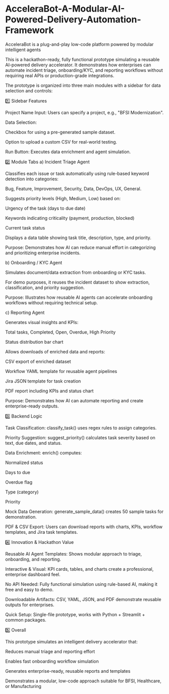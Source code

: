 # AcceleraBot-A-Modular-AI-Powered-Delivery-Automation-Framework
AcceleraBot is a plug-and-play low-code platform powered by modular intelligent agents


This is a hackathon-ready, fully functional prototype simulating a reusable AI-powered delivery accelerator. It demonstrates how enterprises can automate incident triage, onboarding/KYC, and reporting workflows without requiring real APIs or production-grade integrations.

The prototype is organized into three main modules with a sidebar for data selection and controls:

1️⃣ Sidebar Features

Project Name Input: Users can specify a project, e.g., "BFSI Modernization".

Data Selection:

Checkbox for using a pre-generated sample dataset.

Option to upload a custom CSV for real-world testing.

Run Button: Executes data enrichment and agent simulation.

2️⃣ Module Tabs
a) Incident Triage Agent

Classifies each issue or task automatically using rule-based keyword detection into categories:

Bug, Feature, Improvement, Security, Data, DevOps, UX, General.

Suggests priority levels (High, Medium, Low) based on:

Urgency of the task (days to due date)

Keywords indicating criticality (payment, production, blocked)

Current task status

Displays a data table showing task title, description, type, and priority.

Purpose: Demonstrates how AI can reduce manual effort in categorizing and prioritizing enterprise incidents.

b) Onboarding / KYC Agent

Simulates document/data extraction from onboarding or KYC tasks.

For demo purposes, it reuses the incident dataset to show extraction, classification, and priority suggestion.

Purpose: Illustrates how reusable AI agents can accelerate onboarding workflows without requiring technical setup.

c) Reporting Agent

Generates visual insights and KPIs:

Total tasks, Completed, Open, Overdue, High Priority

Status distribution bar chart

Allows downloads of enriched data and reports:

CSV export of enriched dataset

Workflow YAML template for reusable agent pipelines

Jira JSON template for task creation

PDF report including KPIs and status chart

Purpose: Demonstrates how AI can automate reporting and create enterprise-ready outputs.

3️⃣ Backend Logic

Task Classification: classify_task() uses regex rules to assign categories.

Priority Suggestion: suggest_priority() calculates task severity based on text, due dates, and status.

Data Enrichment: enrich() computes:

Normalized status

Days to due

Overdue flag

Type (category)

Priority

Mock Data Generation: generate_sample_data() creates 50 sample tasks for demonstration.

PDF & CSV Export: Users can download reports with charts, KPIs, workflow templates, and Jira task templates.

4️⃣ Innovation & Hackathon Value

Reusable AI Agent Templates: Shows modular approach to triage, onboarding, and reporting.

Interactive & Visual: KPI cards, tables, and charts create a professional, enterprise dashboard feel.

No API Needed: Fully functional simulation using rule-based AI, making it free and easy to demo.

Downloadable Artifacts: CSV, YAML, JSON, and PDF demonstrate reusable outputs for enterprises.

Quick Setup: Single-file prototype, works with Python + Streamlit + common packages.

5️⃣ Overall

This prototype simulates an intelligent delivery accelerator that:

Reduces manual triage and reporting effort

Enables fast onboarding workflow simulation

Generates enterprise-ready, reusable reports and templates

Demonstrates a modular, low-code approach suitable for BFSI, Healthcare, or Manufacturing
